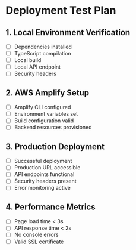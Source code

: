 # Deployment Test Plan

## 1. Local Environment Verification
- [ ] Dependencies installed
- [ ] TypeScript compilation
- [ ] Local build
- [ ] Local API endpoint
- [ ] Security headers

## 2. AWS Amplify Setup
- [ ] Amplify CLI configured
- [ ] Environment variables set
- [ ] Build configuration valid
- [ ] Backend resources provisioned

## 3. Production Deployment
- [ ] Successful deployment
- [ ] Production URL accessible
- [ ] API endpoints functional
- [ ] Security headers present
- [ ] Error monitoring active

## 4. Performance Metrics
- [ ] Page load time < 3s
- [ ] API response time < 2s
- [ ] No console errors
- [ ] Valid SSL certificate 